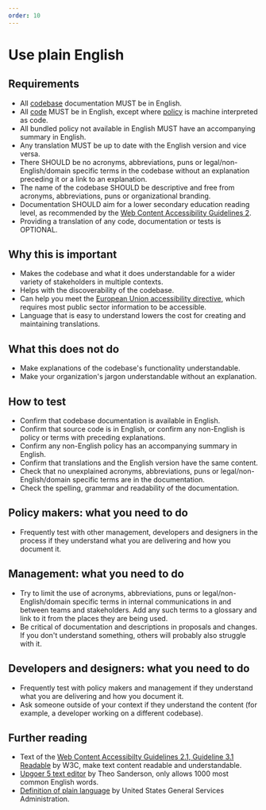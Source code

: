 ```yaml
---
order: 10
---
```

# Use plain English

<!-- SPDX-License-Identifier: CC0-1.0 -->
<!-- SPDX-FileCopyrightText: 2019-2022 The Foundation for Public Code <info@publiccode.net>, https://standard.publiccode.net/AUTHORS -->

## Requirements

* All [codebase](../glossary.md#codebase) documentation MUST be in English.
* All [code](../glossary.md#code) MUST be in English, except where [policy](../glossary.md#policy) is machine interpreted as code.
* All bundled policy not available in English MUST have an accompanying summary in English.
* Any translation MUST be up to date with the English version and vice versa.
* There SHOULD be no acronyms, abbreviations, puns or legal/non-English/domain specific terms in the codebase without an explanation preceding it or a link to an explanation.
* The name of the codebase SHOULD be descriptive and free from acronyms, abbreviations, puns or organizational branding.
* Documentation SHOULD aim for a lower secondary education reading level, as recommended by the [Web Content Accessibility Guidelines 2](https://www.w3.org/WAI/WCAG21/quickref/?showtechniques=315#readable).
* Providing a translation of any code, documentation or tests is OPTIONAL.

## Why this is important

* Makes the codebase and what it does understandable for a wider variety of stakeholders in multiple contexts.
* Helps with the discoverability of the codebase.
* Can help you meet the [European Union accessibility directive](https://ec.europa.eu/digital-single-market/en/web-accessibility), which requires most public sector information to be accessible.
* Language that is easy to understand lowers the cost for creating and maintaining translations.

## What this does not do

* Make explanations of the codebase's functionality understandable.
* Make your organization's jargon understandable without an explanation.

## How to test

* Confirm that codebase documentation is available in English.
* Confirm that source code is in English, or confirm any non-English is policy or terms with preceding explanations.
* Confirm any non-English policy has an accompanying summary in English.
* Confirm that translations and the English version have the same content.
* Check that no unexplained acronyms, abbreviations, puns or legal/non-English/domain specific terms are in the documentation.
* Check the spelling, grammar and readability of the documentation.

## Policy makers: what you need to do

* Frequently test with other management, developers and designers in the process if they understand what you are delivering and how you document it.

## Management: what you need to do

* Try to limit the use of acronyms, abbreviations, puns or legal/non-English/domain specific terms in internal communications in and between teams and stakeholders. Add any such terms to a glossary and link to it from the places they are being used.
* Be critical of documentation and descriptions in proposals and changes. If you don't understand something, others will probably also struggle with it.

## Developers and designers: what you need to do

* Frequently test with policy makers and management if they understand what you are delivering and how you document it.
* Ask someone outside of your context if they understand the content (for example, a developer working on a different codebase).

## Further reading

* Text of the [Web Content Accessibilty Guidelines 2.1, Guideline 3.1 Readable](https://www.w3.org/TR/WCAG21/#readable) by W3C, make text content readable and understandable.
* [Upgoer 5 text editor](https://splasho.com/upgoer5/) by Theo Sanderson, only allows 1000 most common English words.
* [Definition of plain language](https://www.plainlanguage.gov/about/definitions/) by United States General Services Administration.
